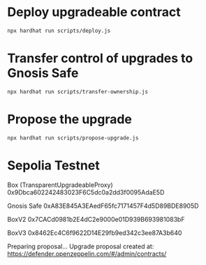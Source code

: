 # Deploy upgradeable contract

`npx hardhat run scripts/deploy.js`


# Transfer control of upgrades to Gnosis Safe

`npx hardhat run scripts/transfer-ownership.js`


# Propose the upgrade

`npx hardhat run scripts/propose-upgrade.js`



# Sepolia Testnet

Box (TransparentUpgradeableProxy)
0x9Dbca602242483023F6C5dc0a2dd3f0095AdaE5D

Gnosis Safe
0xA83E845A3EAedF65fc7171457F4d5D89BDE8905D

BoxV2
0x7CACd0981b2E4dC2e9000e01D939B693981083bF

BoxV3
0x8462Ec4C6f9622D14E29fb9ed342c3ee87A3b640

Preparing proposal...
Upgrade proposal created at: https://defender.openzeppelin.com/#/admin/contracts/



